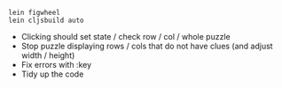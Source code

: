 ```
lein figwheel
lein cljsbuild auto
```

- Clicking should set state / check row / col / whole puzzle
- Stop puzzle displaying rows / cols that do not have clues (and adjust width / height)
- Fix errors with :key
- Tidy up the code